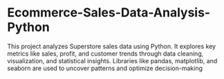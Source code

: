 # Ecommerce-Sales-Data-Analysis-Python
This project analyzes Superstore sales data using Python. It explores key metrics like sales, profit, and customer trends through data cleaning, visualization, and statistical insights. Libraries like pandas, matplotlib, and seaborn are used to uncover patterns and optimize decision-making
